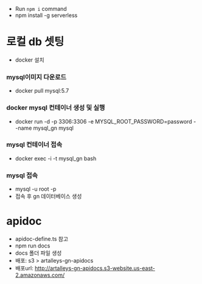 - Run `npm i` command
- npm install -g serverless

# 로컬 db 셋팅

- docker 설치

### mysql이미지 다운로드

- docker pull mysql:5.7

### docker mysql 컨테이너 생성 및 실행

- docker run -d -p 3306:3306 -e MYSQL_ROOT_PASSWORD=password --name mysql_gn mysql

### mysql 컨테이너 접속

- docker exec -i -t mysql_gn bash

### mysql 접속

- mysql -u root -p
- 접속 후 gn 데이터베이스 생성

# apidoc

- apidoc-define.ts 참고
- npm run docs
- docs 폴더 파일 생성
- 배포: s3 > artalleys-gn-apidocs
- 배포url: http://artalleys-gn-apidocs.s3-website.us-east-2.amazonaws.com/
